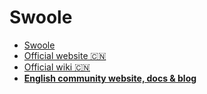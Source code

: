 # Swoole

- [Swoole](https://github.com/swoole)
- [Official website 🇨🇳](https://www.swoole.com)
- [Official wiki 🇨🇳](https://wiki.swoole.com)
- [**English community website, docs & blog**](https://swoole.dev)
